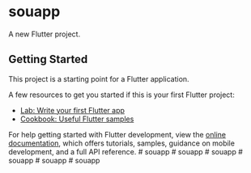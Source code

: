 # souapp

A new Flutter project.

## Getting Started

This project is a starting point for a Flutter application.

A few resources to get you started if this is your first Flutter project:

- [Lab: Write your first Flutter app](https://docs.flutter.dev/get-started/codelab)
- [Cookbook: Useful Flutter samples](https://docs.flutter.dev/cookbook)

For help getting started with Flutter development, view the
[online documentation](https://docs.flutter.dev/), which offers tutorials,
samples, guidance on mobile development, and a full API reference.
#   s o u a p p  
 #   s o u a p p  
 #   s o u a p p  
 #   s o u a p p  
 #   s o u a p p  
 #   s o u a p p  
 